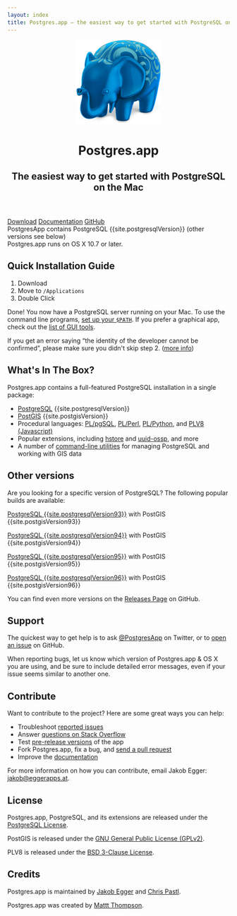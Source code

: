 ```yaml
---
layout: index
title: Postgres.app – the easiest way to get started with PostgreSQL on the Mac
---
```


<header>
	<img src="/img/PostgresAppIconLarge.png" width="192" height="192" alt="Postgres.app Icon" itemprop="image">
	<hgroup>
	  <h1 itemprop="name">Postgres.app</h1>
	  <h2 itemprop="description">The easiest way to get started with PostgreSQL on the Mac</h2>
	</hgroup>
</header>

<div class="buttons">
	<a href="{{ site.downloadLocation }}" onclick="trackOutboundLink(this.href,'download');return false;" class="btn btn-primary btn-lg"><span class="glyphicon glyphicon-download-alt"></span> Download</a>
	<a href="https://postgresapp.com/documentation/" class="btn btn-default btn-lg"><span class="glyphicon glyphicon-book"></span> Documentation</a>
	<a href="https://github.com/postgresapp/postgresapp" onclick="trackOutboundLink(this.href);return false;" class="btn btn-default btn-lg"><span class="glyphicon glyphicon-cloud"></span> GitHub</a>
</div>

<div id="requirements">
	PostgresApp contains PostgreSQL {{site.postgresqlVersion}} (other versions see below)<br>
	Postgres.app runs on OS X 10.7 or later.
</div>


Quick Installation Guide
-----------------
1. Download
2. Move to `/Applications`
3. Double Click

Done! You now have a PostgreSQL server running on your Mac.
To use the command line programs, [set up your `$PATH`](documentation/cli-tools.html).
If you prefer a graphical app, check out the [list of GUI tools](documentation/gui-tools.html).

If you get an error saying “the identity of the developer cannot be confirmed”, please make sure you didn't skip step 2. (<a href="https://github.com/PostgresApp/PostgresApp/issues/272">more info</a>)

What's In The Box?
------------------

Postgres.app contains a full-featured PostgreSQL installation in a single package:

- [PostgreSQL](http://www.postgresql.org) {{site.postgresqlVersion}}
- [PostGIS](http://postgis.net) {{site.postgisVersion}}
- Procedural languages: [PL/pgSQL](http://www.postgresql.org/docs/current/static/plpgsql.html), [PL/Perl](http://www.postgresql.org/docs/current/static/plperl.html), [PL/Python](http://www.postgresql.org/docs/current/static/plpython.html), and [PLV8 (Javascript)](https://github.com/plv8/plv8)
- Popular extensions, including [hstore](http://www.postgresql.org/docs/current/static/hstore.html) and [uuid-ossp](http://www.postgresql.org/docs/current/static/uuid-ossp.html), and more
- A number of [command-line utilities](documentation/cli-tools.html) for managing PostgreSQL and working with GIS data

Other versions
--------------

Are you looking for a specific version of PostgreSQL? The following popular builds are available:

<a href="{{ site.downloadLocation93 }}" onclick="trackOutboundLink(this.href,'download');return false;" class="btn btn-default" style="margin-bottom: 10px;"><span class="glyphicon glyphicon-download-alt"></span> PostgreSQL {{site.postgresqlVersion93}}</a> with PostGIS {{site.postgisVersion93}}

<a href="{{ site.downloadLocation94 }}" onclick="trackOutboundLink(this.href,'download');return false;" class="btn btn-default" style="margin-bottom: 10px;"><span class="glyphicon glyphicon-download-alt"></span> PostgreSQL {{site.postgresqlVersion94}}</a> with PostGIS {{site.postgisVersion94}}

<a href="{{ site.downloadLocation95 }}" onclick="trackOutboundLink(this.href,'download');return false;" class="btn btn-default" style="margin-bottom: 10px;"><span class="glyphicon glyphicon-download-alt"></span> PostgreSQL {{site.postgresqlVersion95}}</a> with PostGIS {{site.postgisVersion95}}

<a href="{{ site.downloadLocation96 }}" onclick="trackOutboundLink(this.href,'download');return false;" class="btn btn-default" style="margin-bottom: 10px;"><span class="glyphicon glyphicon-download-alt"></span> PostgreSQL {{site.postgresqlVersion96}}</a> with PostGIS {{site.postgisVersion96}}

You can find even more versions on the <a href="https://github.com/PostgresApp/PostgresApp/releases" onclick="trackOutboundLink(this.href);return false;">Releases Page</a> on GitHub.

Support
-------

The quickest way to get help is to ask [@PostgresApp](https://twitter.com/PostgresApp) on Twitter, or to [open an issue](https://github.com/postgresapp/postgresapp/issues) on GitHub.

When reporting bugs, let us know which version of Postgres.app & OS X you are using, and be sure to include detailed error messages, even if your issue seems similar to another one.

Contribute
----------

Want to contribute to the project? Here are some great ways you can help:

- Troubleshoot [reported issues](https://github.com/postgresapp/postgresapp/issues)
- Answer [questions on Stack Overflow](http://stackoverflow.com/questions/tagged/postgres.app)
- Test [pre-release versions](https://github.com/PostgresApp/PostgresApp/releases) of the app
- Fork Postgres.app, fix a bug, and [send a pull request](https://github.com/PostgresApp/PostgresApp/pulls)
- Improve the [documentation](https://github.com/PostgresApp/postgresapp/tree/master/docs/documentation)

For more information on how you can contribute, email Jakob Egger: <jakob@eggerapps.at>.

License
-------

Postgres.app, PostgreSQL, and its extensions are released under the [PostgreSQL License](http://www.postgresql.org/about/licence/).

PostGIS is released under the [GNU General Public License (GPLv2)](http://opensource.org/licenses/gpl-2.0).

PLV8 is released under the [BSD 3-Clause License](http://opensource.org/licenses/BSD-3-Clause).

Credits
-------

Postgres.app is maintained by [Jakob Egger](https://github.com/jakob) and [Chris Pastl](https://github.com/chrispysoft).

Postgres.app was created by [Mattt Thompson](https://github.com/mattt).
